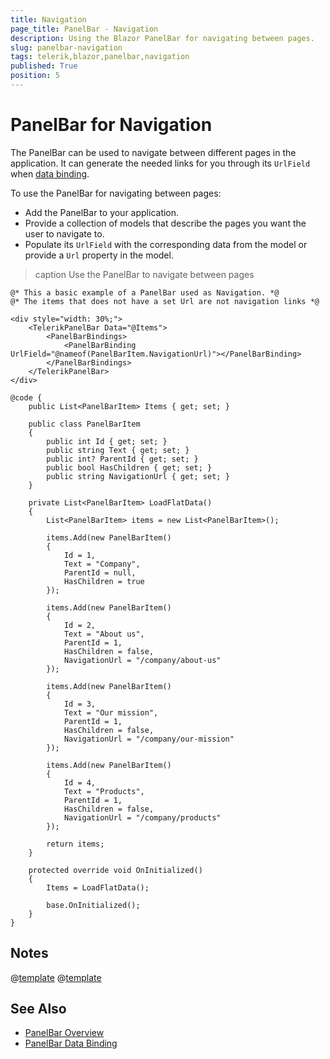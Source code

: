 ```yaml
---
title: Navigation
page_title: PanelBar - Navigation
description: Using the Blazor PanelBar for navigating between pages.
slug: panelbar-navigation
tags: telerik,blazor,panelbar,navigation
published: True
position: 5
---
```


# PanelBar for Navigation

The PanelBar can be used to navigate between different pages in the application. It can generate the needed links for you through its `UrlField` when [data binding](slug://panelbar-data-binding-overview).

To use the PanelBar for navigating between pages:

* Add the PanelBar to your application.
* Provide a collection of models that describe the pages you want the user to navigate to.
* Populate its `UrlField` with the corresponding data from the model or provide a `Url` property in the model.

>caption Use the PanelBar to navigate between pages

````RAZOR
@* This a basic example of a PanelBar used as Navigation. *@
@* The items that does not have a set Url are not navigation links *@

<div style="width: 30%;">
    <TelerikPanelBar Data="@Items">
        <PanelBarBindings>
            <PanelBarBinding UrlField="@nameof(PanelBarItem.NavigationUrl)"></PanelBarBinding>
        </PanelBarBindings>
    </TelerikPanelBar>
</div>

@code {
    public List<PanelBarItem> Items { get; set; }

    public class PanelBarItem
    {
        public int Id { get; set; }
        public string Text { get; set; }
        public int? ParentId { get; set; }
        public bool HasChildren { get; set; }
        public string NavigationUrl { get; set; }
    }

    private List<PanelBarItem> LoadFlatData()
    {
        List<PanelBarItem> items = new List<PanelBarItem>();

        items.Add(new PanelBarItem()
        {
            Id = 1,
            Text = "Company",
            ParentId = null,
            HasChildren = true
        });

        items.Add(new PanelBarItem()
        {
            Id = 2,
            Text = "About us",
            ParentId = 1,
            HasChildren = false,
            NavigationUrl = "/company/about-us"
        });

        items.Add(new PanelBarItem()
        {
            Id = 3,
            Text = "Our mission",
            ParentId = 1,
            HasChildren = false,
            NavigationUrl = "/company/our-mission"
        });

        items.Add(new PanelBarItem()
        {
            Id = 4,
            Text = "Products",
            ParentId = 1,
            HasChildren = false,
            NavigationUrl = "/company/products"
        });

        return items;
    }

    protected override void OnInitialized()
    {
        Items = LoadFlatData();

        base.OnInitialized();
    }
}
````


## Notes

@[template](/_contentTemplates/common/navigation-components.md#navman-used)
@[template](/_contentTemplates/common/navigation-components.md#double-navigation)


## See Also

* [PanelBar Overview](slug://panelbar-overview)
* [PanelBar Data Binding](slug://panelbar-data-binding-overview)
